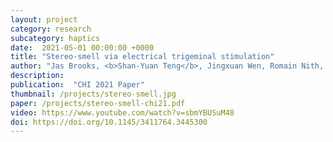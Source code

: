 ```yaml
---
layout: project
category: research
subcategory: haptics
date:  2021-05-01 00:00:00 +0000
title: "Stereo-smell via electrical trigeminal stimulation"
author: "Jas Brooks, <b>Shan-Yuan Teng</b>, Jingxuan Wen, Romain Nith, Jun Nishida, Pedro Lopes"
description: 
publication:  "CHI 2021 Paper"
thumbnail: /projects/stereo-smell.jpg
paper: /projects/stereo-smell-chi21.pdf
video: https://www.youtube.com/watch?v=sbmYBUSuM48
doi: https://doi.org/10.1145/3411764.3445300
---
```

